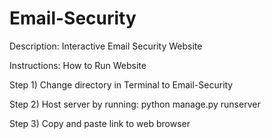 # Email-Security

Description: Interactive Email Security Website


Instructions: How to Run Website

Step 1) Change directory in Terminal to Email-Security

Step 2) Host server by running: python manage.py runserver

Step 3) Copy and paste link to web browser
